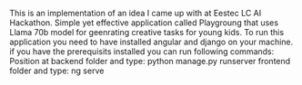 This is an implementation of an idea I came up with at Eestec LC AI Hackathon.
Simple yet effective application called Playgroung that uses Llama 70b model for geenrating creative tasks for young kids.
To run this application you need to have installed angular and django on your machine.
if you have the prerequisits installed you can run following commands:
Position at
  backend folder and type: python manage.py runserver
  frontend folder and type: ng serve
